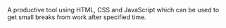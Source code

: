 A productive tool using HTML, CSS and JavaScript which can be used to get small breaks from work after specified time.
